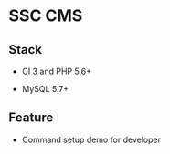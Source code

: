 # SSC CMS
## Stack

  

* CI 3 and PHP 5.6+

* MySQL 5.7+


## Feature

* Command setup demo for developer